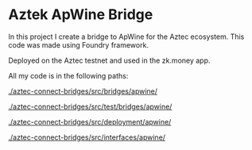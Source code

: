 # Aztek ApWine Bridge

In this project I create a bridge to ApWine for the Aztec ecosystem.
This code was made using Foundry framework.

Deployed on the Aztec testnet and used in the zk.money app.

All my code is in the following paths:

[./aztec-connect-bridges/src/bridges/apwine/](https://github.com/djaciel/aztec-apwine-bridge/tree/main/aztec-connect-bridges/src/bridges/apwine)

[./aztec-connect-bridges/src/test/bridges/apwine/](https://github.com/djaciel/aztec-apwine-bridge/tree/main/aztec-connect-bridges/src/test/bridges/apwine)

[./aztec-connect-bridges/src/deployment/apwine/](https://github.com/djaciel/aztec-apwine-bridge/tree/main/aztec-connect-bridges/src/deployment/apwine)

[./aztec-connect-bridges/src/interfaces/apwine/](https://github.com/djaciel/aztec-apwine-bridge/tree/main/aztec-connect-bridges/src/interfaces/apwine)
